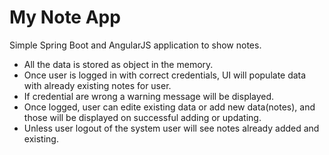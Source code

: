 # My Note App

Simple Spring Boot and AngularJS application to show notes.

- All the data is stored as object in the memory.
- Once user is logged in with correct credentials, UI will populate data with already existing notes for user.
- If credential are wrong a warning message will be displayed.
- Once logged, user can edite existing data or add new data(notes), and those will be displayed on successful adding or updating.
- Unless user logout of the system user will see notes already added and existing.



